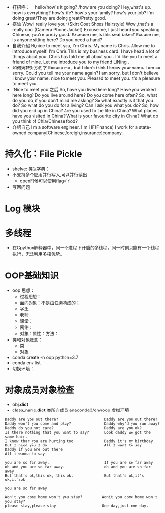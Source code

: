 
- 打招呼：　
hello/how's it going? /how are you doing? Hey,what's up.
how is everything? how's life? how's your family? how's your job?
I'm doing great/They are doing great/Pretty good.
- 搭讪
Wow I really love your (Skirt Coat Shoes Hairstyle)
Wow ,that's a really cool (Camera Phone Jacket)
Excuse me, I just heard you speaking Chinese, you're pretty good.
Exceuse me, is this seat taken?
Excuse me, is anyone sitting here?
Do you need a hand?
- 自我介绍
Hi,nice to meet you, I'm Chris.
My name is Chris.
Allow me to introduce myself. I'm Chris
This is my business card.
I have head a lot of things about you. 
Chris has told me all about you .
I'd like you to meet a friend of mine.
Let me introduce you to my friend LiNing .
- 如何婉转对方名字
Excuse me , but I don't think I know your name.
I am so sorry. Could you tell me your name again?
I am sorry. but I don't believe I know your name.
nice to meet you.
Pleased to meet you. 
It's a pleasure to meet you.
- 'Nice to meet you'之后
So, have you lived here long?
Have you wroked here long?
Do you live around here?
Do you come here often?
So, what do you do, if you don't mind me asking?
So what exactly is it that you do?
So  what do you do for a living?
Can I ask you what you do?
So, how did you end up in China?
Are you used to the life in China?
What places have you visited in China?
What is your favourite city in China?
What do you think of Chia/Chinese food?
- 介绍自己
I'm a software engineer.
I'm i IF(Finance)
I work for a state-owned company[Chinese,foreigh,insurance]company.


# 持久化：File Pickle
- shelve:  类似字典：
- 不支持多个应用并行写入,可以并行读出
    - open时候可以使用flag='r'
- 写回问题

# Log 模块
# 多线程
- 在Cpython解释器中，同一个进程下开启的多线程，同一时刻只能有一个线程执行，无法利用多核优势。
# OOP基础知识
- oop 思想：
    - 过程思想：
    - 面向对象：不是由任务构成的；
    - 学生
    - 老师
    - 课堂：
    - 网络：
    - 对象：属性：方法：
- 类和对象概念：
    - 类
    - 对象
- conda create -n oop python=3.7
- conda env list
- 切换环境：　
# 对象成员对象检查
- obj.__dict__
- class_name.__dict__ 类所有成员
anaconda3/env/oop  虚拟环境  
```
Daddy are you out there?                     Daddy are you out there?
Daddy won't you come and play?               Daddy why'd you run away?
Daddy do you not care?                       Daddy are you ok?
Is there nothing that you want to say?       Look daddy we got the same hair.
I know thar you are hurting too              Daddy it's my birthday.
But I need you I do                          All I want to say               
Daddy if you are out there
All i wanna to say

you are so far away.                         If you are so far away
oh and you are so far away.                  oh and you are so far away
But that's ok,this ok, this ok.              But that's ok,it's ok,it'sok

you are so far away

Won't you come home won't you stay?         Wonit you come home won't you stay?
please stay,please stay                     One day,just one day.
```

